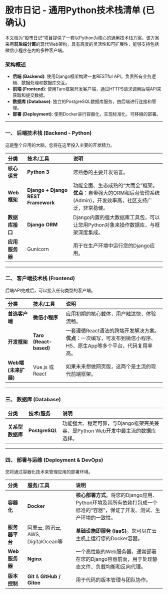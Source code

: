# 股市日记 - 通用Python技术栈清单 (已确认)

本文档为“股市日记”项目提供了一套以Python为核心的通用技术栈方案。该方案采用**前后端分离**的现代Web架构，具有高度的灵活性和可扩展性，能够支持包括微信小程序在内的多种客户端。

### 架构概述

* **后端 (Backend)**: 使用Django框架构建一套RESTful API，负责所有业务逻辑、数据处理和数据库交互。
* **前端 (Frontend)**: 使用Taro框架开发客户端，通过HTTPS请求调用后端API来获取和提交数据。
* **数据库 (Database)**: 独立的PostgreSQL数据库服务，由后端进行连接和管理。
* **部署 (Deployment)**: 使用Docker进行容器化，实现标准化、可移植的部署。

---

### 一、 后端技术栈 (Backend - Python)

这是整个应用的大脑，您将在这里投入主要的开发精力。

| 分类 | 技术/工具 | 说明 |
| :--- | :--- | :--- |
| **核心语言** | **Python 3** | 您熟悉的主要开发语言。 |
| **Web框架** | **Django + Django REST Framework** | 功能全面、生态成熟的“大而全”框架。**优点**：自带强大的ORM和后台管理系统(Admin)，开发效率高，社区支持广泛，非常稳健。 |
| **数据库接口** | **Django ORM** | Django内置的强大数据库工具包，可以让您用Python对象来操作数据库，与框架深度集成。 |
| **应用服务器** | Gunicorn | 用于在生产环境中运行您的Django应用。 |

---

### 二、 客户端技术栈 (Frontend)

后端API完成后，可以接入任何类型的客户端。

| 分类 | 技术/工具 | 说明 |
| :--- | :--- | :--- |
| **首选客户端** | **微信小程序** | 应用初期的核心载体，用户触达快，体验流畅。 |
| **开发框架** | **Taro (React-based)** | 一套遵循React语法的跨端开发解决方案。**优点**：一次编写，可发布到微信小程序、H5、原生App等多个平台，代码复用率高。 |
| **Web端 (未来扩展)** | Vue.js 或 React | 如果未来想做网页版，这两个是主流的现代前端框架。 |

---

### 三、 数据库 (Database)

| 分类 | 技术/服务 | 说明 |
| :--- | :--- | :--- |
| **关系型数据库** | **PostgreSQL** | 功能强大、稳定可靠，与Django框架完美兼容，是Python Web开发中最主流的数据库选择。 |

---

### 四、 部署与运维 (Deployment & DevOps)

您将通过容器化技术来管理应用的部署环境。

| 分类 | 服务/工具 | 说明 |
| :--- | :--- | :--- |
| **容器化** | **Docker** | **核心部署方式**。将您的Django应用、Python环境及其所有依赖打包成一个标准的“容器”，保证了开发、测试、生产环境的一致性。 |
| **服务器平台** | 阿里云, 腾讯云, AWS, DigitalOcean等 | **基础设施即服务 (IaaS)**。您可以在云主机上运行您的Docker容器。 |
| **Web服务器** | **Nginx** | 一个高性能的Web服务器，通常部署在您的Django容器前面，用于处理静态文件、负载均衡和反向代理。 |
| **版本控制** | **Git** & **GitHub / Gitee** | 用于代码的版本管理与团队协作。 |